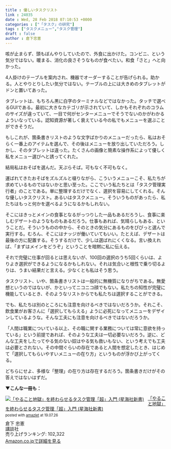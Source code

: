 ```yaml
---
title : 優しいタスクリスト
link : 24035
date : Wed, 28 Feb 2018 07:10:53 +0000
categories : ["「タスク」の研究"]
tags : ["タスクメニュー","タスク管理"]
draft : false
author : 倉下忠憲
---
```


咳が止まらず、頭もぼんやりしていたので、外食に出かけた。コンビニ、という気分ではない。暖まる、消化の良さそうなものが食べたい。和食「さと」へと向かった。

4人掛けのテーブルを案内され、機器でオーダーすることが告げられる。助かる。人とやりとりしたい気分ではない。テーブルの上には大きめのタブレットがドンと置いてあった。

タブレットは、もちろん黒に白字のターミナルなどではなかった。タッチで選べるGUIである。最初に大きなカテゴリが示されていて、しかもそれぞれのコラムのサイズが違っていて、一目で何がセンターメニューでそうでないのかがわかるよういなっている。認知資源が著しく衰えている今の私でもメニューを選ぶことができそうだ。

もしこれが、箇条書きリストのような文字ばかりのメニューだったら、私はおそらく一番上のアイテムを選んで、その後はメニューを放り出していただろう。しかし、そのタブレットは違った。たくさんの画像と簡素な操作系によって優しく私をメニュー選びへと誘ってくれた。

結局私はおそばを選んだ。天ぷらそば。可もなく不可もなく。

運ばれてきたおそばをズルズルと啜りながら、こういうメニューこそ、私たちが求めているものではないかと思い至った。ここでいう私たちとは「タスク管理実行者」のことである。単に整理するだけでなく、選択を容易にしてくれる。そんな優しいタスクリスト。あるいはタスクメニュー。そういうものがあったら、私たちはもっと何かを選べるようになるかもしれない。

そこにはきっとメインの食事となるがっつりした一品もあるだろうし、食事に楽しむデザートのようなものもあるだろう。仕事もあれば、気晴らしもある、ということだ。そういうものの中から、そのときの気分にあるものをぴぴっと選んで実行する。むろん、そこにはナッジが働いていてもいい。たとえば、デザートは最後の方に配置する。そうするだけで、少しは選ばれにくくなる。言い換えれば、「まずはメインをどうぞ」ということを暗黙に私に伝える。

それで完璧に仕事が回るとは思えないが、100回の選択のうち5回くらいは、よりよき選択ができるようになるかもしれない。それは気合いと根性で乗り切るよりは、うまい結果だと言える。少なくとも私はそう思う。

タスクリスト、いや、箇条書きリストは一般的に無機質になりがちである。無愛想というのではないが、かといってニコニコ顔でもない。私たちの知性が完璧に機能しているとき、そのようなリストからでも私たちは選択することができる。

でも、私たちは別のところにも注意を向けるべきではないだろうか。それこそ、飲食業がお客さんに「選択してもらえる」ように必死になってメニューをデザインしているような。そんな工夫にも注意を向けるべきではないだろうか。

「人間は職業についている以上、その職に関する業務については常に意欲を持っている」という前提であれば、そのような工夫は一切必要ないだろう。逆に、どんな工夫をしたってやる気のない奴はやる気も救いもない、という考えでも工夫は必要とされない。その中間ぐらいの存在であると人間を想定したとき、はじめて「選択してもらいやすいメニューの在り方」というものが浮かび上がってくる。

どちらにせよ、多様な「整理」の在り方は存在するだろう。箇条書きだけがその答えではないはずだ。

<strong>▼こんな一冊も：</strong>
<div class="amazlet-box" style="margin-bottom:0px;"><div class="amazlet-image" style="float:left;margin:0px 12px 1px 0px;"><a href="http://www.amazon.co.jp/exec/obidos/ASIN/4065151562/rashita1000-22/ref=nosim/" name="amazletlink" target="_blank" rel="noopener noreferrer"><img src="https://images-fe.ssl-images-amazon.com/images/I/31yz41bTULL._SL160_.jpg" alt="「やること地獄」を終わらせるタスク管理「超」入門 (星海社新書)" style="border: none;" /></a></div><div class="amazlet-info" style="line-height:120%; margin-bottom: 10px"><div class="amazlet-name" style="margin-bottom:10px;line-height:120%"><a href="http://www.amazon.co.jp/exec/obidos/ASIN/4065151562/rashita1000-22/ref=nosim/" name="amazletlink" target="_blank" rel="noopener noreferrer">「やること地獄」を終わらせるタスク管理「超」入門 (星海社新書)</a><div class="amazlet-powered-date" style="font-size:80%;margin-top:5px;line-height:120%">posted with <a href="http://www.amazlet.com/" title="amazlet" target="_blank" rel="noopener noreferrer">amazlet</a> at 19.07.26</div></div><div class="amazlet-detail">倉下 忠憲 <br />講談社 <br />売り上げランキング: 102,322<br /></div><div class="amazlet-sub-info" style="float: left;"><div class="amazlet-link" style="margin-top: 5px"><a href="http://www.amazon.co.jp/exec/obidos/ASIN/4065151562/rashita1000-22/ref=nosim/" name="amazletlink" target="_blank" rel="noopener noreferrer">Amazon.co.jpで詳細を見る</a></div></div></div><div class="amazlet-footer" style="clear: left"></div></div>
